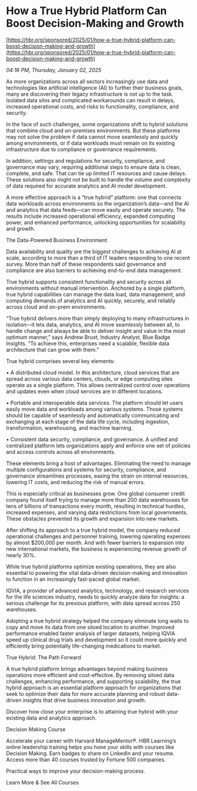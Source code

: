 # How a True Hybrid Platform Can Boost Decision-Making and Growth

[https://hbr.org/sponsored/2025/01/how-a-true-hybrid-platform-can-boost-decision-making-and-growth](https://hbr.org/sponsored/2025/01/how-a-true-hybrid-platform-can-boost-decision-making-and-growth)

*04:16 PM, Thursday, January 02, 2025*

As more organizations across all sectors increasingly use data and technologies like artificial intelligence (AI) to further their business goals, many are discovering their legacy infrastructure is not up to the task. Isolated data silos and complicated workarounds can result in delays, increased operational costs, and risks to functionality, compliance, and security.

In the face of such challenges, some organizations shift to hybrid solutions that combine cloud and on-premises environments. But these platforms may not solve the problem if data cannot move seamlessly and quickly among environments, or if data workloads must remain on its existing infrastructure due to compliance or governance requirements.

In addition, settings and regulations for security, compliance, and governance may vary, requiring additional steps to ensure data is clean, complete, and safe. That can tie up limited IT resources and cause delays. These solutions also might not be built to handle the volume and complexity of data required for accurate analytics and AI model development.

A more effective approach is a “true hybrid” platform: one that connects data workloads across environments so the organization’s data—and the AI and analytics that data feeds—can move easily and operate securely. The results include increased operational efficiency, expanded computing power, and enhanced performance, unlocking opportunities for scalability and growth.

The Data-Powered Business Environment

Data availability and quality are the biggest challenges to achieving AI at scale, according to more than a third of IT leaders responding to one recent survey. More than half of these respondents said governance and compliance are also barriers to achieving end-to-end data management.

True hybrid supports consistent functionality and security across all environments without manual intervention. Anchored by a single platform, true hybrid capabilities can manage the data load, data management, and computing demands of analytics and AI quickly, securely, and reliably across cloud and on-prem environments.

“True hybrid delivers more than simply deploying to many infrastructures in isolation—it lets data, analytics, and AI move seamlessly between all, to handle change and always be able to deliver insight and value in the most optimum manner,” says Andrew Brust, Industry Analyst, Blue Badge Insights. “To achieve this, enterprises need a scalable, flexible data architecture that can grow with them.”

True hybrid comprises several key elements:

• A distributed cloud model. In this architecture, cloud services that are spread across various data centers, clouds, or edge computing sites operate as a single platform. This allows centralized control over operations and updates even when cloud services are in different locations.

• Portable and interoperable data services. The platform should let users easily move data and workloads among various systems. Those systems should be capable of seamlessly and automatically communicating and exchanging at each stage of the data life cycle, including ingestion, transformation, warehousing, and machine learning.

• Consistent data security, compliance, and governance. A unified and centralized platform lets organizations apply and enforce one set of policies and access controls across all environments.

These elements bring a host of advantages. Eliminating the need to manage multiple configurations and systems for security, compliance, and governance streamlines processes, easing the strain on internal resources, lowering IT costs, and reducing the risk of manual errors.

This is especially critical as businesses grow. One global consumer credit company found itself trying to manage more than 200 data warehouses for tens of billions of transactions every month, resulting in technical hurdles, increased expenses, and varying data restrictions from local governments. These obstacles prevented its growth and expansion into new markets.

After shifting its approach to a true hybrid model, the company reduced operational challenges and personnel training, lowering operating expenses by almost $200,000 per month. And with fewer barriers to expansion into new international markets, the business is experiencing revenue growth of nearly 30%.

While true hybrid platforms optimize existing operations, they are also essential to powering the vital data-driven decision-making and innovation to function in an increasingly fast-paced global market.

IQVIA, a provider of advanced analytics, technology, and research services for the life sciences industry, needs to quickly analyze data for insights: a serious challenge for its previous platform, with data spread across 250 warehouses.

Adopting a true hybrid strategy helped the company eliminate long waits to copy and move its data from one siloed location to another. Improved performance enabled faster analysis of larger datasets, helping IQVIA speed up clinical drug trials and development so it could more quickly and efficiently bring potentially life-changing medications to market.

True Hybrid: The Path Forward

A true hybrid platform brings advantages beyond making business operations more efficient and cost-effective. By removing siloed data challenges, enhancing performance, and supporting scalability, the true hybrid approach is an essential platform approach for organizations that seek to optimize their data for more accurate planning and robust data-driven insights that drive business innovation and growth.

Discover how close your enterprise is to attaining true hybrid with your existing data and analytics approach.

Decision Making Course

Accelerate your career with Harvard ManageMentor®. HBR Learning’s online leadership training helps you hone your skills with courses like Decision Making. Earn badges to share on LinkedIn and your resume. Access more than 40 courses trusted by Fortune 500 companies.

Practical ways to improve your decision-making process.

Learn More & See All Courses

